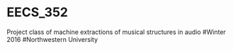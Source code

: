 # EECS_352
Project class of machine extractions of musical structures in audio
#Winter 2016
#Northwestern University
